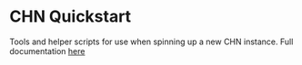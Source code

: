 # CHN Quickstart

Tools and helper scripts for use when spinning up a new CHN instance.  Full
documentation [here](https://communityhoneynetwork.readthedocs.io/en/stable/quickstart/)
